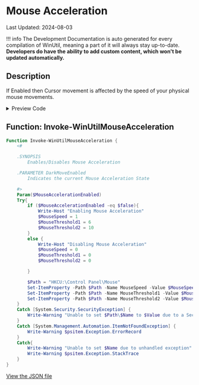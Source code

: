 ﻿# Mouse Acceleration

Last Updated: 2024-08-03


!!! info
     The Development Documentation is auto generated for every compilation of WinUtil, meaning a part of it will always stay up-to-date. **Developers do have the ability to add custom content, which won't be updated automatically.**


## Description

If Enabled then Cursor movement is affected by the speed of your physical mouse movements.

<!-- BEGIN CUSTOM CONTENT -->

<!-- END CUSTOM CONTENT -->

<details>
<summary>Preview Code</summary>

```json
{
    "Content":  "Mouse Acceleration",
    "Description":  "If Enabled then Cursor movement is affected by the speed of your physical mouse movements.",
    "link":  "https://christitustech.github.io/winutil/dev/tweaks/Shortcuts/Shortcut",
    "category":  "Customize Preferences",
    "panel":  "2",
    "Order":  "a107_",
    "Type":  "Toggle"
}
```
</details>

## Function: Invoke-WinUtilMouseAcceleration
```powershell
Function Invoke-WinUtilMouseAcceleration {
    <#

    .SYNOPSIS
        Enables/Disables Mouse Acceleration

    .PARAMETER DarkMoveEnabled
        Indicates the current Mouse Acceleration State

    #>
    Param($MouseAccelerationEnabled)
    Try{
        if ($MouseAccelerationEnabled -eq $false){
            Write-Host "Enabling Mouse Acceleration"
            $MouseSpeed = 1
            $MouseThreshold1 = 6
            $MouseThreshold2 = 10
        }
        else {
            Write-Host "Disabling Mouse Acceleration"
            $MouseSpeed = 0
            $MouseThreshold1 = 0
            $MouseThreshold2 = 0

        }

        $Path = "HKCU:\Control Panel\Mouse"
        Set-ItemProperty -Path $Path -Name MouseSpeed -Value $MouseSpeed
        Set-ItemProperty -Path $Path -Name MouseThreshold1 -Value $MouseThreshold1
        Set-ItemProperty -Path $Path -Name MouseThreshold2 -Value $MouseThreshold2
    }
    Catch [System.Security.SecurityException] {
        Write-Warning "Unable to set $Path\$Name to $Value due to a Security Exception"
    }
    Catch [System.Management.Automation.ItemNotFoundException] {
        Write-Warning $psitem.Exception.ErrorRecord
    }
    Catch{
        Write-Warning "Unable to set $Name due to unhandled exception"
        Write-Warning $psitem.Exception.StackTrace
    }
}
```


<!-- BEGIN SECOND CUSTOM CONTENT -->

<!-- END SECOND CUSTOM CONTENT -->

[View the JSON file](https://github.com/ChrisTitusTech/winutil/tree/main/config/tweaks.json)

